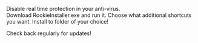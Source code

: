 Disable real time protection in your anti-virus.
<br>
Download RookieInstaller.exe and run it.
Choose what additional shortcuts you want.
Install to folder of your choice!

Check back regularly for updates!
